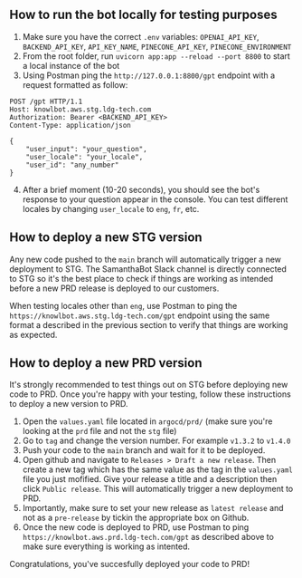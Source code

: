## How to run the bot locally for testing purposes  

1. Make sure you have the correct `.env` variables: `OPENAI_API_KEY`, `BACKEND_API_KEY`, `API_KEY_NAME`, `PINECONE_API_KEY`, `PINECONE_ENVIRONMENT`
2. From the root folder, run `uvicorn app:app --reload --port 8800` to start a local instance of the bot 
3. Using Postman ping the `http://127.0.0.1:8800/gpt` endpoint with a request formatted as follow:

```
POST /gpt HTTP/1.1
Host: knowlbot.aws.stg.ldg-tech.com
Authorization: Bearer <BACKEND_API_KEY>
Content-Type: application/json

{
    "user_input": "your_question",
    "user_locale": "your_locale",
    "user_id": "any_number"
}
```
4.  After a brief moment (10-20 seconds), you should see the bot's response to your question appear in the console. You can test different locales by changing `user_locale` to `eng`, `fr`, etc.


## How to deploy a new STG version

Any new code pushed to the `main` branch will automatically trigger a new deployment to STG. The SamanthaBot Slack channel is directly connected to STG so it's the best place to check if things are working as intended before a new PRD release is deployed to our customers.

When testing locales other than `eng`, use Postman to ping the `https://knowlbot.aws.stg.ldg-tech.com/gpt` endpoint using the same format a described in the previous section to verify that things are working as expected.

## How to deploy a new PRD version

It's strongly recommended to test things out on STG before deploying new code to PRD. Once you're happy with your testing, follow these instructions to deploy a new version to PRD.

1. Open the `values.yaml` file located in `argocd/prd/` (make sure you're looking at the `prd` file and not the `stg` file)
2. Go to `tag` and change the version number. For example `v1.3.2` to `v1.4.0`
3. Push your code to the `main` branch and wait for it to be deployed.
4. Open github and navigate to `Releases > Draft a new release`. Then create a new tag which has the same value as the tag in the `values.yaml` file you just mofified. Give your release a title and a description then click `Public release`. This will automatically trigger a new deployment to PRD.
5. Importantly, make sure to set your new release as `latest release` and not as a `pre-release` by tickin the appropriate box on Github.
6. Once the new code is deployed to PRD, use Postman to ping `https://knowlbot.aws.prd.ldg-tech.com/gpt` as described above to make sure everything is working as intented.

Congratulations, you've succesfully deployed your code to PRD!
